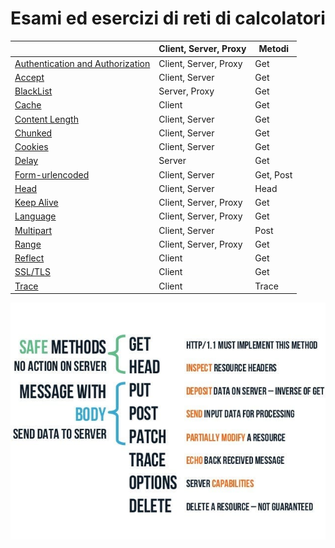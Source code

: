 # Esami ed esercizi di reti di calcolatori

|                                                   |     Client,   Server, Proxy    |     Metodi       |
|---------------------------------------------------|--------------------------------|------------------|
|     [Authentication   and Authorization](auth)    |     Client,   Server, Proxy    |     Get          |
|     [Accept](accept)                              |     Client,   Server           |     Get          |
|     [BlackList](bl)                               |     Server,   Proxy            |     Get          |
|     [Cache](cache)                                |     Client                     |     Get          |
|     [Content   Length](cl)                        |     Client,   Server           |     Get          |
|     [Chunked](ck)                                 |     Client,   Server           |     Get          |
|     [Cookies](cookies)                            |     Client,   Server           |     Get          |
|     [Delay](delay)                                |     Server                     |     Get          |
|     [Form-urlencoded](form-urlencoded)            |     Client,   Server           |     Get, Post    |
|     [Head](head)                                  |     Client,   Server           |     Head         |
|     [Keep Alive](ka)                              |     Client,   Server, Proxy    |     Get          |
|     [Language](lang)                              |     Client,   Server, Proxy    |     Get          |
|     [Multipart](multipart)                        |     Client,   Server           |     Post         |
|     [Range](range)                                |     Client,   Server, Proxy    |     Get          |
|     [Reflect](reflect)                            |     Client                     |     Get          |
|     [SSL/TLS](ssl-tls)                            |     Client                     |     Get          |
|     [Trace](trace)                                |     Client                     |     Trace        |

![Metodi HTTP](source/http_methods.jpeg)
